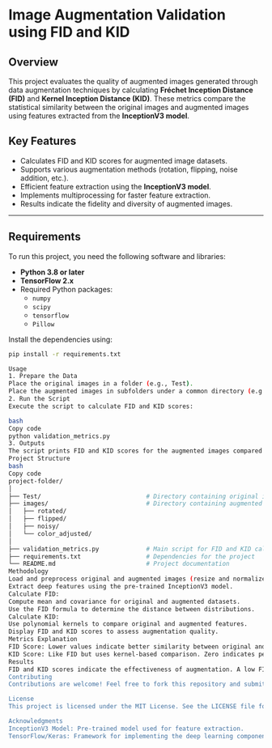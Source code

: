 # **Image Augmentation Validation using FID and KID**

## **Overview**
This project evaluates the quality of augmented images generated through data augmentation techniques by calculating **Fréchet Inception Distance (FID)** and **Kernel Inception Distance (KID)**. These metrics compare the statistical similarity between the original images and augmented images using features extracted from the **InceptionV3 model**.

## **Key Features**
- Calculates FID and KID scores for augmented image datasets.
- Supports various augmentation methods (rotation, flipping, noise addition, etc.).
- Efficient feature extraction using the **InceptionV3 model**.
- Implements multiprocessing for faster feature extraction.
- Results indicate the fidelity and diversity of augmented images.

---

## **Requirements**
To run this project, you need the following software and libraries:

- **Python 3.8 or later**
- **TensorFlow 2.x**
- Required Python packages:
  - `numpy`
  - `scipy`
  - `tensorflow`
  - `Pillow`

Install the dependencies using:
```bash
pip install -r requirements.txt

Usage
1. Prepare the Data
Place the original images in a folder (e.g., Test).
Place the augmented images in subfolders under a common directory (e.g., images/ with subfolders for each augmentation type like rotated, flipped).
2. Run the Script
Execute the script to calculate FID and KID scores:

bash
Copy code
python validation_metrics.py
3. Outputs
The script prints FID and KID scores for the augmented images compared to the original dataset.
Project Structure
bash
Copy code
project-folder/
│
├── Test/                             # Directory containing original images
├── images/                           # Directory containing augmented image folders
│   ├── rotated/
│   ├── flipped/
│   ├── noisy/
│   └── color_adjusted/
│
├── validation_metrics.py             # Main script for FID and KID calculation
├── requirements.txt                  # Dependencies for the project
└── README.md                         # Project documentation
Methodology
Load and preprocess original and augmented images (resize and normalize).
Extract deep features using the pre-trained InceptionV3 model.
Calculate FID:
Compute mean and covariance for original and augmented datasets.
Use the FID formula to determine the distance between distributions.
Calculate KID:
Use polynomial kernels to compare original and augmented features.
Display FID and KID scores to assess augmentation quality.
Metrics Explanation
FID Score: Lower values indicate better similarity between original and augmented datasets.
KID Score: Like FID but uses kernel-based comparison. Zero indicates perfect similarity.
Results
FID and KID scores indicate the effectiveness of augmentation. A low FID/KID score suggests that the augmented images are close to the original dataset's distribution.
Contributing
Contributions are welcome! Feel free to fork this repository and submit pull requests for improvements or new features.

License
This project is licensed under the MIT License. See the LICENSE file for details.

Acknowledgments
InceptionV3 Model: Pre-trained model used for feature extraction.
TensorFlow/Keras: Framework for implementing the deep learning components.
